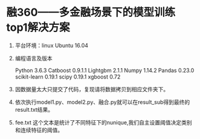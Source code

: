 
融360——多金融场景下的模型训练 top1解决方案
======================================

1)	平台环境：linux Ubuntu 16.04
2)	编程语言及版本

	Python 3.6.3
	Catboost 0.9.1.1
	Lightgbm 2.1.1
	Numpy 1.14.2
	Pandas 0.23.0
	scikit-learn 0.19.1
	scipy 0.19.1
	xgboost 0.72

3)  因数据量太大只提交了代码，复现请将数据拷贝到相应文件夹下。
4)  依次执行model1.py、model2.py、融合.py就可以在result_sub得到最终的result.txt结果。
5)  fee.txt 这个文本是统计了不同特征下的nunique,我们自主设置阈值决定类别和连续特征的阈值。
